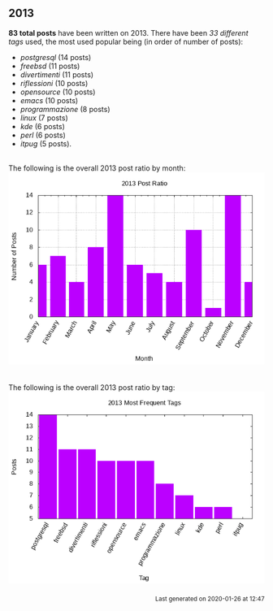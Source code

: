 ## 2013 

**83 total posts** have been written on 2013.
There have been *33 different tags* used, the most
used popular being (in order of number of posts):
 
- *postgresql* (14 posts)  
- *freebsd* (11 posts)  
- *divertimenti* (11 posts)  
- *riflessioni* (10 posts)  
- *opensource* (10 posts)  
- *emacs* (10 posts)  
- *programmazione* (8 posts)  
- *linux* (7 posts)  
- *kde* (6 posts)  
- *perl* (6 posts)  
- *itpug* (5 posts).<br/>
<br/>
The following is the overall 2013 post ratio by month:
<br/>
    <center>
      <img src="/images/stats/2013-months.png" alt="2013 post ratio per month" />
    </center>
<br/>

<br/>
The following is the overall 2013 post ratio by tag:
<br/>
  <center>
    <img src="/images/stats/2013-tags.png" alt="2013 post ratio per tag" />
  </center>
<br/>

<div align="right">
<small>
Last generated on 2020-01-26 at 12:47
</small>
</div>

<br/>
